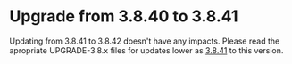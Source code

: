 # Upgrade from 3.8.40 to 3.8.41

Updating from 3.8.41 to 3.8.42 doesn't have any impacts. Please read the apropriate UPGRADE-3.8.x files for updates lower as [3.8.41](UPGRADE-3.8.41.md) to this version.